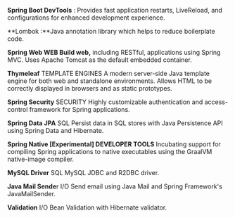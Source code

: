 **Spring Boot DevTools** :  Provides fast application restarts, LiveReload, and configurations for enhanced development experience.

**Lombok :**Java annotation library which helps to reduce boilerplate code.

**Spring Web WEB Build web,** including RESTful, applications using Spring MVC. Uses Apache Tomcat as the default embedded container.

**Thymeleaf** TEMPLATE ENGINES A modern server-side Java template engine for both web and standalone environments. Allows HTML to be correctly displayed in browsers and as static prototypes.

**Spring Security** SECURITY Highly customizable authentication and access-control framework for Spring applications.

**Spring Data JPA** SQL Persist data in SQL stores with Java Persistence API using Spring Data and Hibernate.

**Spring Native [Experimental] DEVELOPER TOOLS** Incubating support for compiling Spring applications to native executables using the GraalVM native-image compiler.

**MySQL Driver** SQL MySQL JDBC and R2DBC driver.

**Java Mail Sende**r I/O Send email using Java Mail and Spring Framework's JavaMailSender.

**Validation** I/O Bean Validation with Hibernate validator.
